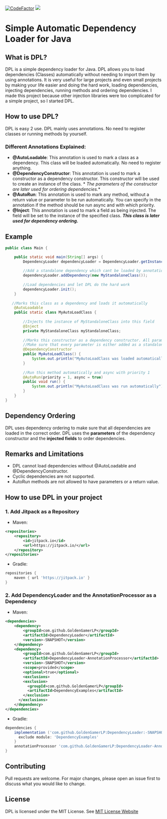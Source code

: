 [![CodeFactor](https://www.codefactor.io/repository/github/goldengamerlp/dependencyloader/badge)](https://www.codefactor.io/repository/github/goldengamerlp/dependencyloader) [![](https://jitpack.io/v/GoldenGamerLP/DependencyLoader.svg)](https://jitpack.io/#GoldenGamerLP/DependencyLoader)

# Simple Automatic Dependency Loader for Java

## What is DPL?

DPL is a simple dependency loader for Java. DPL allows you to load dependencies (Classes) automatically without needing
to
import them by using annotations. It is very useful for large projects and even small projects by making your life
easier and doing the hard work, loading dependencies, injecting dependencies, running methods and ordering dependencies.
I made this project because other injection libraries were too complicated for a simple project, so I started DPL.

## How to use DPL?

DPL is easy 2 use. DPL mainly uses annotations. No need to register classes or running methods by yourself.

### Different Annotations Explained:

- **@AutoLoadable**: This annotation is used to mark a class as a dependency. This class will be loaded automatically.
  No need to register anything.
- **@DependencyConstructor**: This annotation is used to mark a constructor as a dependency constructor. This
  constructor will be used to create an instance of the class. *
  *_The parameters of the constructor are later used for ordering dependencies._**
- **@AutoRun**: This annotation is used to mark any method, without a return value or parameter to be run automatically.
  You can specify in the annotation if the method should be run async and with which priority.
- **@Inject**: This annotation is used to mark a field as being injected. The field will be set to the instance of the
  specified class. _**This class is later used for dependency ordering.**_

## Example

```java
public class Main {

    public static void main(String[] args) {
        DependencyLoader dependencyLoader = DependencyLoader.getInstance();
        
        //Add a standalone dependency which cant be loaded by annotations
        dependencyLoader.addDependency(new MyStandaloneClass());
        
        //Load dependencies and let DPL do the hard work
        dependencyLoader.init();
    }
    
   //Marks this class as a dependency and loads it automatically
    @AutoLoadable
    public static class MyAutoLoadClass {
    
        //Injects the instance of MyStandaloneClass into this field
        @Inject
        private MyStandaloneClass myStandaloneClass;
    
        //Marks this constructor as a dependency constructor. All parameters are used for ordering dependencies. 
        //Make sure that every parameter is either added as a standalone dependency or is able to be loaded by annotations.
        @DependencyConstructor
        public MyAutoLoadClass() {
            System.out.println("MyAutoLoadClass was loaded automatically");
        }
        
        //Run this method automatically and async with priority 1
        @AutoRun(priority = 1, async = true)
        public void run() {
            System.out.println("MyAutoLoadClass was run automatically");
        }
    }
}
```

## Dependency Ordering

DPL uses dependency ordering to make sure that all dependencies are loaded in the correct order.
DPL uses the **parameters** of the dependency constructor and the **injected fields** to order dependencies.

## Remarks and Limitations

- DPL cannot load dependencies without @AutoLoadable and @DependencyConstructor.
- Cyclic dependencies are not supported.
- AutoRun methods are not allowed to have parameters or a return value.

## How to use DPL in your project

### 1. Add Jitpack as a Repository

- Maven:

```xml
<repositories>
    <repository>
        <id>jitpack.io</id>
        <url>https://jitpack.io/</url> 
    </repository>
</repositories>
```

- Gradle:

```groovy
repositories {
    maven { url 'https://jitpack.io' }
}
```

### 2. Add DependencyLoader and the AnnotationProcessor as a Dependency

- Maven:

```xml
<dependencies>
    <dependency>
        <groupId>com.github.GoldenGamerLP</groupId>
        <artifactId>DependencyLoader</artifactId>
        <version>-SNAPSHOT</version>
    </dependency>
    <dependency>
        <groupId>com.github.GoldenGamerLP</groupId>
        <artifactId>DependencyLoader-AnnotationProcessor</artifactId>
        <version>-SNAPSHOT</version>
        <scope>provided</scope>
        <optional>true</optional>
        <exclusions>
        <exclusion>
          <groupId>com.github.GoldenGamerLP</groupId>
          <artifactId>DependencyExamples</artifactId>
        </exclusion>
      </exclusions> 
    </dependency>
</dependencies>
```

- Gradle:

```groovy
dependencies {
    implementation ('com.github.GoldenGamerLP:DependencyLoader:-SNAPSHOT') {
      exclude module: 'DependencyExamples'
    }
    annotationProcessor 'com.github.GoldenGamerLP:DependencyLoader-AnnotationProcessor:-SNAPSHOT'
}
```

## Contributing

Pull requests are welcome. For major changes, please open an issue first to discuss what you would like to change.

## License

DPL is licensed under the MIT License. See [MIT License Website](https://opensource.org/license/mit/)
